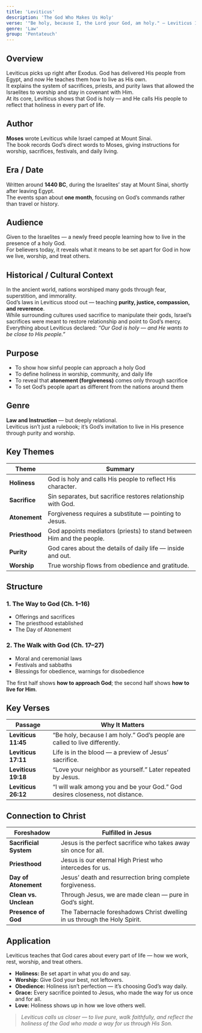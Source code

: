 ```yaml
---
title: 'Leviticus'
description: 'The God Who Makes Us Holy'
verse: '"Be holy, because I, the Lord your God, am holy." — Leviticus 19:2'
genre: 'Law'
group: 'Pentateuch'
---
```


## Overview  
Leviticus picks up right after Exodus. God has delivered His people from Egypt, and now He teaches them how to live as His own.  
It explains the system of sacrifices, priests, and purity laws that allowed the Israelites to worship and stay in covenant with Him.  
At its core, Leviticus shows that God is holy — and He calls His people to reflect that holiness in every part of life.

## Author  
**Moses** wrote Leviticus while Israel camped at Mount Sinai.  
The book records God’s direct words to Moses, giving instructions for worship, sacrifices, festivals, and daily living.

## Era / Date  
Written around **1440 BC**, during the Israelites’ stay at Mount Sinai, shortly after leaving Egypt.  
The events span about **one month**, focusing on God’s commands rather than travel or history.

## Audience  
Given to the Israelites — a newly freed people learning how to live in the presence of a holy God.  
For believers today, it reveals what it means to be set apart for God in how we live, worship, and treat others.

## Historical / Cultural Context  
In the ancient world, nations worshiped many gods through fear, superstition, and immorality.  
God’s laws in Leviticus stood out — teaching **purity, justice, compassion, and reverence**.  
While surrounding cultures used sacrifice to manipulate their gods, Israel’s sacrifices were meant to restore relationship and point to God’s mercy.  
Everything about Leviticus declared: *“Our God is holy — and He wants to be close to His people.”*

## Purpose  
- To show how sinful people can approach a holy God  
- To define holiness in worship, community, and daily life  
- To reveal that **atonement (forgiveness)** comes only through sacrifice  
- To set God’s people apart as different from the nations around them  

## Genre  
**Law and Instruction** — but deeply relational.  
Leviticus isn’t just a rulebook; it’s God’s invitation to live in His presence through purity and worship.

## Key Themes  

| Theme | Summary |
|-------|----------|
| **Holiness** | God is holy and calls His people to reflect His character. |
| **Sacrifice** | Sin separates, but sacrifice restores relationship with God. |
| **Atonement** | Forgiveness requires a substitute — pointing to Jesus. |
| **Priesthood** | God appoints mediators (priests) to stand between Him and the people. |
| **Purity** | God cares about the details of daily life — inside and out. |
| **Worship** | True worship flows from obedience and gratitude. |

## Structure  

### 1. The Way to God (Ch. 1–16)
- Offerings and sacrifices  
- The priesthood established  
- The Day of Atonement  

### 2. The Walk with God (Ch. 17–27)
- Moral and ceremonial laws  
- Festivals and sabbaths  
- Blessings for obedience, warnings for disobedience  

The first half shows **how to approach God**; the second half shows **how to live for Him**.

## Key Verses  

| Passage | Why It Matters |
|----------|----------------|
| **Leviticus 11:45** | “Be holy, because I am holy.” God’s people are called to live differently. |
| **Leviticus 17:11** | Life is in the blood — a preview of Jesus’ sacrifice. |
| **Leviticus 19:18** | “Love your neighbor as yourself.” Later repeated by Jesus. |
| **Leviticus 26:12** | “I will walk among you and be your God.” God desires closeness, not distance. |

## Connection to Christ  

| Foreshadow | Fulfilled in Jesus |
|-------------|-------------------|
| **Sacrificial System** | Jesus is the perfect sacrifice who takes away sin once for all. |
| **Priesthood** | Jesus is our eternal High Priest who intercedes for us. |
| **Day of Atonement** | Jesus’ death and resurrection bring complete forgiveness. |
| **Clean vs. Unclean** | Through Jesus, we are made clean — pure in God’s sight. |
| **Presence of God** | The Tabernacle foreshadows Christ dwelling in us through the Holy Spirit. |

## Application  
Leviticus teaches that God cares about every part of life — how we work, rest, worship, and treat others.  
- **Holiness:** Be set apart in what you do and say.  
- **Worship:** Give God your best, not leftovers.  
- **Obedience:** Holiness isn’t perfection — it’s choosing God’s way daily.  
- **Grace:** Every sacrifice pointed to Jesus, who made the way for us once and for all.  
- **Love:** Holiness shows up in how we love others well.  

> *Leviticus calls us closer — to live pure, walk faithfully, and reflect the holiness of the God who made a way for us through His Son.*
